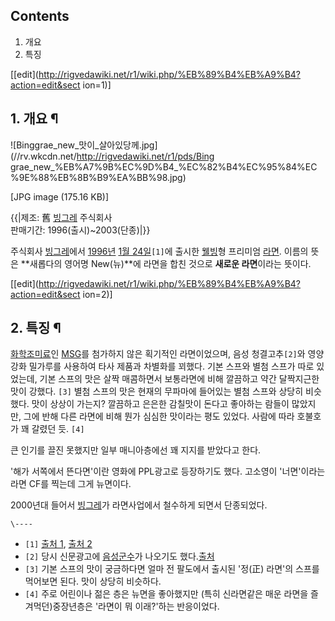 ## Contents

    

1. 개요 
2. 특징 

[[edit](http://rigvedawiki.net/r1/wiki.php/%EB%89%B4%EB%A9%B4?action=edit&sect
ion=1)]

## 1. 개요 ¶

  

  

![Binggrae_new_맛이_살아있당께.jpg](//rv.wkcdn.net/http://rigvedawiki.net/r1/pds/Bing
grae_new_%EB%A7%9B%EC%9D%B4_%EC%82%B4%EC%95%84%EC%9E%88%EB%8B%B9%EA%BB%98.jpg)

[JPG image (175.16 KB)]

  

{{|제조: 舊 [빙그레](%EB%B9%99%EA%B7%B8%EB%A0%88.md) 주식회사  
판매기간: 1996(출시)~2003(단종)|}}

  

주식회사 [빙그레](%EB%B9%99%EA%B7%B8%EB%A0%88.md)에서 [1996년](1996%EB%85%84.md)
[1월 24일](1%EC%9B%94%2024%EC%9D%BC.md)`[1]`에 출시한
[웰빙](%EC%9B%B0%EB%B9%99.md)형 프리미엄 [라면](%EB%9D%BC%EB%A9%B4.md). 이름의 뜻은
**새롭다의 영어명 New(뉴)**에 라면을 합친 것으로 **새로운 라면**이라는 뜻이다.

  

[[edit](http://rigvedawiki.net/r1/wiki.php/%EB%89%B4%EB%A9%B4?action=edit&sect
ion=2)]

## 2. 특징 ¶

[화학조미료](%ED%99%94%ED%95%99%EC%A1%B0%EB%AF%B8%EB%A3%8C.md)인
[MSG](MSG.md)를 첨가하지 않은 획기적인 라면이었으며, 음성 청결고추`[2]`와 영양강화 밀가루를 사용하여 타사 제품과
차별화를 꾀했다. 기본 스프와 별첨 스프가 따로 있었는데, 기본 스프의 맛은 살짝 매콤하면서 보통라면에 비해 깔끔하고 약간 달짝지근한 맛이
강했다. `[3]` 별첨 스프의 맛은 현재의 무파마에 들어있는 별첨 스프와 상당히 비슷했다. 맛이 상상이 가는지? 깔끔하고 은은한 감칠맛이
돈다고 좋아하는 람들이 많았지만, 그에 반해 다른 라면에 비해 뭔가 심심한 맛이라는 평도 있었다. 사람에 따라 호불호가 꽤 갈렸던 듯.
`[4]`

  

큰 인기를 끌진 못했지만 일부 매니아층에선 꽤 지지를 받았다고 한다.

  

'해가 서쪽에서 뜬다면'이란 영화에 PPL광고로 등장하기도 했다. 고소영이 '너면'이라는 라면 CF를 찍는데 그게 뉴면이다.

  

2000년대 들어서 [빙그레](%EB%B9%99%EA%B7%B8%EB%A0%88.md)가 라면사업에서 철수하게 되면서 단종되었다.

`\----`

  * `[1]` [출처 1](http://newslibrary.naver.com/viewer/index.nhn?articleId=1996012400289109015&editNo=5&printCount=1&publishDate=1996-01-24&officeId=00028&pageNo=9&printNo=2459&publishType=00010), [출처 2](http://newslibrary.naver.com/viewer/index.nhn?articleId=1996012400099115008&editNo=15&printCount=1&publishDate=1996-01-24&officeId=00009&pageNo=15&printNo=9335&publishType=00010)
  * `[2]` 당시 신문광고에 [음성군수](%EC%9D%8C%EC%84%B1%EA%B5%B0.md)가 나오기도 했다.[출처](http://newslibrary.naver.com/viewer/index.nhn?articleId=1996112500329124001&editNo=45&printCount=1&publishDate=1996-11-25&officeId=00032&pageNo=24&printNo=15947&publishType=00010)
  * `[3]` 기본 스프의 맛이 궁금하다면 얼마 전 팔도에서 출시된 '정(正) 라면'의 스프를 먹어보면 된다. 맛이 상당히 비슷하다.
  * `[4]` 주로 어린이나 젊은 층은 뉴면을 좋아했지만 (특히 신라면같은 매운 라면을 즐겨먹던)중장년층은 '라면이 뭐 이래?'하는 반응이었다.

